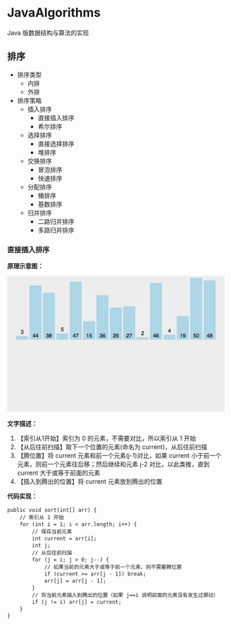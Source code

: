 # JavaAlgorithms
Java 版数据结构与算法的实现

## 排序

- 排序类型
  - 内排
  - 外排
- 排序策略
  - 插入排序
    - 直接插入排序
    - 希尔排序
  - 选择排序
    - 直接选择排序
    - 堆排序
  - 交换排序
    - 冒泡排序
    - 快速排序
  - 分配排序
    - 桶排序
    - 基数排序
  - 归并排序
    - 二路归并排序
    - 多路归并排序


### 直接插入排序

**原理示意图：**

![直接插入排序gif图](/images/direction_insertion_sort.gif)

**文字描述：**

1. 【索引从1开始】索引为 0 的元素，不需要对比，所以索引从 1 开始
2. 【从后往前扫描】取下一个位置的元素(命名为 current)，从后往前扫描
3. 【腾位置】将 current 元素和前一个元素(j-1)对比，如果 current 小于前一个元素，则前一个元素往后移；然后继续和元素 j-2 对比，以此类推，直到 current 大于或等于前面的元素
4. 【插入到腾出的位置】将 current 元素放到腾出的位置

**代码实现：**

```
public void sort(int[] arr) {
    // 索引从 1 开始
    for (int i = 1; i < arr.length; i++) {
        // 保存当前元素
        int current = arr[i];
        int j;
        // 从后往前扫描
        for (j = i; j > 0; j--) {
            // 如果当前的元素大于或等于前一个元素，则不需要腾位置
            if (current >= arr[j - 1]) break;
            arr[j] = arr[j - 1];
        }
        // 将当前元素插入到腾出的位置（如果 j==i 说明前面的元素没有发生过挪动）
        if (j != i) arr[j] = current;
    }
}
```